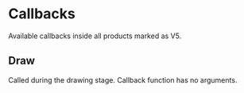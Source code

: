 # Callbacks
Available callbacks inside all products marked as V5.

## Draw
Called during the drawing stage. Callback function has no arguments.

